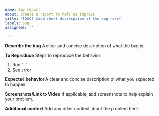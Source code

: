```yaml
---
name: Bug report
about: Create a report to help us improve
title: "[BUG] Good short description of the bug here"
labels: bug
assignees: ''

---
```


**Describe the bug**
A clear and concise description of what the bug is.

**To Reproduce**
Steps to reproduce the behavior:
1. Run '...'
4. See error

**Expected behavior**
A clear and concise description of what you expected to happen.

**Screenshots/Link to Video**
If applicable, add screenshots to help explain your problem.

**Additional context**
Add any other context about the problem here.
